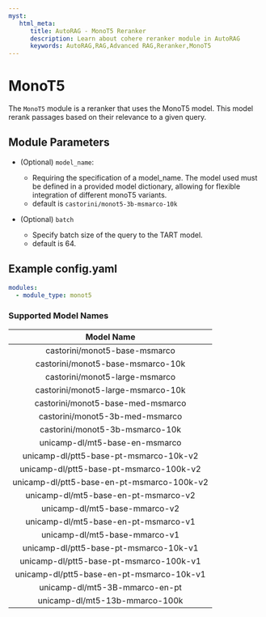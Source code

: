 ```yaml
---
myst:
   html_meta:
      title: AutoRAG - MonoT5 Reranker
      description: Learn about cohere reranker module in AutoRAG 
      keywords: AutoRAG,RAG,Advanced RAG,Reranker,MonoT5
---
```

# MonoT5

The `MonoT5` module is a reranker that uses the MonoT5 model. This model rerank passages based on their relevance to a
given query.

## **Module Parameters**

- (Optional) `model_name`:
    - Requiring the specification of a model_name. The model used must be defined in a provided model dictionary,
      allowing for flexible integration of different monoT5 variants.
    - default is `castorini/monot5-3b-msmarco-10k`

- (Optional) `batch`
    - Specify batch size of the query to the TART model.
    - default is 64.

## **Example config.yaml**

```yaml
modules:
  - module_type: monot5
```

### Supported Model Names

|                 Model Name                 |
|:------------------------------------------:|
|       castorini/monot5-base-msmarco        |
|     castorini/monot5-base-msmarco-10k      |
|       castorini/monot5-large-msmarco       |
|     castorini/monot5-large-msmarco-10k     |
|     castorini/monot5-base-med-msmarco      |
|      castorini/monot5-3b-med-msmarco       |
|      castorini/monot5-3b-msmarco-10k       |
|       unicamp-dl/mt5-base-en-msmarco       |
|   unicamp-dl/ptt5-base-pt-msmarco-10k-v2   |
|  unicamp-dl/ptt5-base-pt-msmarco-100k-v2   |
| unicamp-dl/ptt5-base-en-pt-msmarco-100k-v2 |
|    unicamp-dl/mt5-base-en-pt-msmarco-v2    |
|       unicamp-dl/mt5-base-mmarco-v2        |
|    unicamp-dl/mt5-base-en-pt-msmarco-v1    |
|       unicamp-dl/mt5-base-mmarco-v1        |
|   unicamp-dl/ptt5-base-pt-msmarco-10k-v1   |
|  unicamp-dl/ptt5-base-pt-msmarco-100k-v1   |
| unicamp-dl/ptt5-base-en-pt-msmarco-10k-v1  |
|       unicamp-dl/mt5-3B-mmarco-en-pt       |
|       unicamp-dl/mt5-13b-mmarco-100k       |
